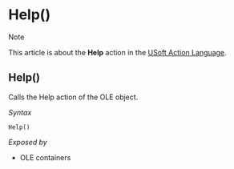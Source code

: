 # Help()



> [!NOTE]
> This article is about the **Help** action in the [USoft Action Language](/docs/Task%20flow/Action%20Language%20reference/USoft%20Action%20Language.md).

## **Help()**

Calls the Help action of the OLE object.

*Syntax*

```
Help()
```

*Exposed by*

- OLE containers
